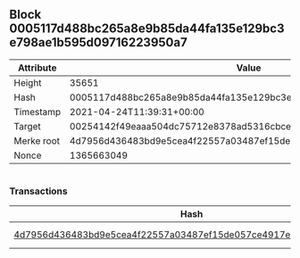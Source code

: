 ## Block 0005117d488bc265a8e9b85da44fa135e129bc3e798ae1b595d09716223950a7

Attribute | Value
--- | ---
Height | 35651
Hash | 0005117d488bc265a8e9b85da44fa135e129bc3e798ae1b595d09716223950a7
Timestamp | 2021-04-24T11:39:31+00:00
Target | 00254142f49eaaa504dc75712e8378ad5316cbcead634704b3734b6271167cc4
Merke root | 4d7956d436483bd9e5cea4f22557a03487ef15de057ce4917e1d81d5a785400c
Nonce | 1365663049

```

```

### Transactions

Hash | Amount
--- | ---
[4d7956d436483bd9e5cea4f22557a03487ef15de057ce4917e1d81d5a785400c](4d7956d436483bd9e5cea4f22557a03487ef15de057ce4917e1d81d5a785400c.md) | 10.00000000 SKEPTI 
